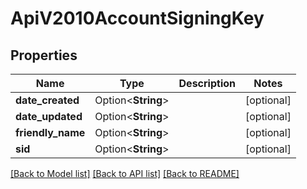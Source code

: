 # ApiV2010AccountSigningKey

## Properties

Name | Type | Description | Notes
------------ | ------------- | ------------- | -------------
**date_created** | Option<**String**> |  | [optional]
**date_updated** | Option<**String**> |  | [optional]
**friendly_name** | Option<**String**> |  | [optional]
**sid** | Option<**String**> |  | [optional]

[[Back to Model list]](../README.md#documentation-for-models) [[Back to API list]](../README.md#documentation-for-api-endpoints) [[Back to README]](../README.md)


